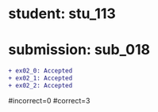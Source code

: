 # student: stu_113
# submission: sub_018

```diff
+ ex02_0: Accepted
+ ex02_1: Accepted
+ ex02_2: Accepted
```
#incorrect=0
#correct=3
